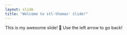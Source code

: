 ```yaml
---
layout: slide
title: "Welcome to stl-thomas' slide!"
---
```

This is my awesome slide! :tada:
Use the left arrow to go back!
